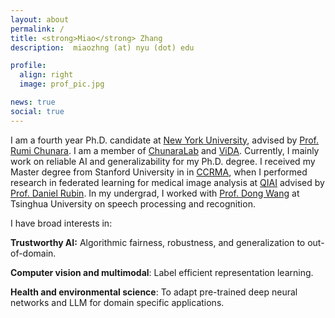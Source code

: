```yaml
---
layout: about
permalink: /
title: <strong>Miao</strong> Zhang
description:  miaozhng (at) nyu (dot) edu

profile:
  align: right
  image: prof_pic.jpg

news: true
social: true
---
```

I am a fourth year Ph.D. candidate at [New York University](https://www.nyu.edu/), advised by [Prof. Rumi Chunara](https://rumichunara.github.io/). I am a member of [ChunaraLab](https://wp.nyu.edu/chunaralab/) and [ViDA](https://vida.engineering.nyu.edu/). Currently, I mainly work on reliable AI and generalizability for my Ph.D. degree. I received my Master degree from Stanford University in in [CCRMA](https://ccrma.stanford.edu/), when I performed research in federated learning for medical image analysis at [QIAI](https://rubinlab.stanford.edu/) advised by [Prof. Daniel Rubin](https://profiles.stanford.edu/daniel-rubin). In my undergrad, I worked with [Prof. Dong Wang](http://wangd.cslt.org/) at Tsinghua University on speech processing and recognition. 

I have broad interests in:

**Trustworthy AI:** Algorithmic fairness, robustness, and generalization to out-of-domain.

**Computer vision and multimodal**: Label efficient representation learning.

**Health and environmental science**: To adapt pre-trained deep neural networks and LLM for domain specific applications. 





